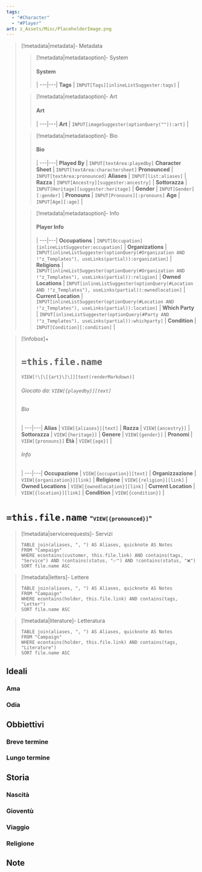 ```yaml
---
tags:
  - "#Character"
  - "#Player"
art: z_Assets/Misc/PlaceholderImage.png
---
```


> [!metadata|metadata]- Metadata 
>> [!metadata|metadataoption]- System
>> #### System
>>  |
>> ---|---|
>> **Tags** | `INPUT[Tags][inlineListSuggester:tags]` |
>
>> [!metadata|metadataoption]- Art
>> #### Art
>>  |
>>---|---|
>> **Art** | `INPUT[imageSuggester(optionQuery("")):art]` |
>
>> [!metadata|metadataoption]- Bio
>> #### Bio
>>  |
>>---|---|
>> **Played By** |  `INPUT[textArea:playedby]`
>> **Character Sheet** |  `INPUT[textArea:charactersheet]`
>> **Pronounced** |  `INPUT[textArea:pronounced]`
>> **Aliases** | `INPUT[list:aliases]` |
>> **Razza** | `INPUT[Ancestry][suggester:ancestry]` |
>> **Sottorazza** | `INPUT[Heritage][suggester:heritage]` |
>> **Gender** | `INPUT[Gender][:gender]` |
>> **Pronouns** | `INPUT[Pronouns][:pronouns]`
>> **Age** | `INPUT[Age][:age]` |
>
>> [!metadata|metadataoption]- Info
>> #### Player Info
>>  |
>>---|---|
>> **Occupations** | `INPUT[Occupation][inlineListSuggester:occupation]` |
>> **Organizations** | `INPUT[inlineListSuggester(optionQuery(#Organization AND !"z_Templates"), useLinks(partial)):organization]` |
>> **Religions** | `INPUT[inlineListSuggester(optionQuery(#Organization AND !"z_Templates"), useLinks(partial)):religion]` |
>> **Owned Locations** | `INPUT[inlineListSuggester(optionQuery(#Location AND !"z_Templates"), useLinks(partial)):ownedlocation]` |
>> **Current Location** | `INPUT[inlineListSuggester(optionQuery(#Location AND !"z_Templates"), useLinks(partial)):location]` |
>> **Which Party** | `INPUT[inlineListSuggester(optionQuery(#Party AND !"z_Templates"), useLinks(partial)):whichparty]` |
>> **Condition** | `INPUT[Condition][:condition]` |

> [!infobox]+
> # `=this.file.name`
> `VIEW[!\[\[{art}\]\]][text(renderMarkdown)]`
> ###### Giocato da: `VIEW[{playedby}][text]`
> ###### Bio
>  |
> ---|---|
> **Alias** | `VIEW[{aliases}][text]` |
> **Razza** | `VIEW[{ancestry}]` |
> **Sottorazza** | `VIEW[{heritage}]` |
> **Genere** | `VIEW[{gender}]` |
> **Pronomi** | `VIEW[{pronouns}]` 
> **Età** | `VIEW[{age}]` |
> ###### Info
>  |
> ---|---|
> **Occupazione** | `VIEW[{occupation}][text]` |
> **Organizzazione** | `VIEW[{organization}][link]` |
> **Religione** | `VIEW[{religion}][link]` |
> **Owned Locations** | `VIEW[{ownedlocation}][link]` |
> **Current Location** | `VIEW[{location}][link]` |
> **Condition** | `VIEW[{condition}]` |

# **`=this.file.name`** <span style="font-size: medium">"`VIEW[{pronounced}]`"</span>


> [!metadata|servicerequests]- Servizi
> ```dataview
> TABLE join(aliases, ", ") AS Aliases, quicknote AS Notes
> FROM "Campaign"
> WHERE econtains(customer, this.file.link) AND contains(tags, "Service") AND !contains(status, "✅") AND !contains(status, "❌")
> SORT file.name ASC

> [!metadata|letters]- Lettere
> ```dataview
> TABLE join(aliases, ", ") AS Aliases, quicknote AS Notes
> FROM "Campaign"
> WHERE econtains(holder, this.file.link) AND contains(tags, "Letter")
> SORT file.name ASC

> [!metadata|literature]- Letteratura
> ```dataview
> TABLE join(aliases, ", ") AS Aliases, quicknote AS Notes
> FROM "Campaign"
> WHERE econtains(holder, this.file.link) AND contains(tags, "Literature")
> SORT file.name ASC

## Ideali
### Ama


### Odia


## Obbiettivi
### Breve termine


### Lungo termine


## Storia
### Nascità


### Gioventù


### Viaggio


### Religione


## Note

